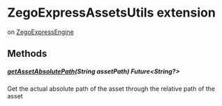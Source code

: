 


# ZegoExpressAssetsUtils extension
on [ZegoExpressEngine](../zego_uikit_prebuilt_live_audio_room/ZegoExpressEngine-class.md)
















## Methods

##### [getAssetAbsolutePath](../zego_uikit_prebuilt_live_audio_room/ZegoExpressAssetsUtils/getAssetAbsolutePath.md)(String assetPath) Future&lt;String?>



Get the actual absolute path of the asset through the relative path of the asset  


















